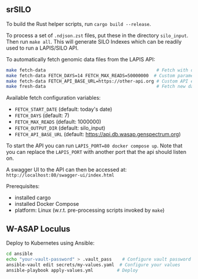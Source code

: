 ## srSILO

To build the Rust helper scripts, run `cargo build --release`.

To process a set of `.ndjson.zst` files, put these in the directory `silo_input`. Then run `make all`. 
This will generate SILO Indexes which can be readily used to run a LAPIS/SILO API.

To automatically fetch genomic data files from the LAPIS API:
```bash
make fetch-data                                          # Fetch with default settings
make fetch-data FETCH_DAYS=14 FETCH_MAX_READS=50000000  # Custom parameters  
make fetch-data FETCH_API_BASE_URL=https://other-api.org # Custom API endpoint
make fresh-data                                          # Fetch new data and run full pipeline
```

Available fetch configuration variables:
- `FETCH_START_DATE` (default: today's date)
- `FETCH_DAYS` (default: 7) 
- `FETCH_MAX_READS` (default: 1000000)
- `FETCH_OUTPUT_DIR` (default: silo_input)
- `FETCH_API_BASE_URL` (default: https://api.db.wasap.genspectrum.org)

To start the API you can run `LAPIS_PORT=80 docker compose up`.
Note that you can replace the `LAPIS_PORT` with another port that the api should listen on.

A swagger UI to the API can then be accessed at:
`http://localhost:80/swagger-ui/index.html`

Prerequisites:
- installed cargo
- installed Docker Compose
- platform: Linux (w.r.t. pre-processing scripts invoked by `make`)

## W-ASAP Loculus

Deploy to Kubernetes using Ansible:

```bash
cd ansible
echo "your-vault-password" > .vault_pass    # Configure vault password
ansible-vault edit secrets/my-values.yaml  # Configure your values
ansible-playbook apply-values.yml         # Deploy
```
